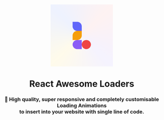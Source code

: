 <p align="center"> 
    <img src="images/logo.png" align="center" height="200"></img>
</p>

<h1 align="center">React Awesome Loaders</h1> 
<h3 align="center"> 🚀 High quality, super responsive and completely customisable Loading Animations <br/> to insert into your website with single line of code. </h3>